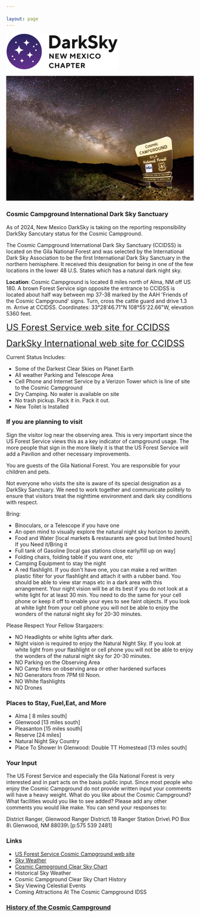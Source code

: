 ```yaml
---

layout: page
---
```


![logo](../logo.png)

<img src="799-1-Steven-MillerPix.com_0001-2mg.jpeg">

### Cosmic Campground International Dark Sky Sanctuary

As of 2024, New Mexico DarkSky is taking on the reporting responsibility
DarkSky Sancutary status for the Cosmic Campground.

The Cosmic Campground International Dark Sky Sanctuary (CCIDSS) is located on
the Gila National Forest and was selected by the International Dark Sky
Association to be the first International Dark Sky Sanctuary in the
northern hemisphere.  It received this designation for being in one
of the few locations in the lower 48 U.S. States which has a natural
dark night sky.

**Location**: Cosmic Campground is located 
8 miles north of Alma, NM off US 180.
A brown Forest Service sign opposite the entrance to CCIDSS is
located about half way between mp 37-38 marked by the AAH 'Friends
of the Cosmic Campground' signs.  Turn, cross the cattle guard and
drive 1.3 m. Arrive at CCIDSS. Coordinates: 33°28'46.71"N 108°55'22.66"W,
elevation 5360 feet.


[<font size=5>US Forest Service web site for CCIDSS</font>](https://www.fs.usda.gov/recarea/gila/recarea/?recid=82479)

[<font size=5>DarkSky International web site for CCIDSS</font>](https://darksky.org/places/cosmic-campground-dark-sky-place/)

Current Status Includes:
- Some of the Darkest Clear Skies on Planet Earth
- All weather Parking and Telescope Area
- Cell Phone and Internet Service by a Verizon Tower which is line of site to the Cosmic Campground
- Dry Camping. No water is available on site
- No trash pickup. Pack it in. Pack it out.
- New Toilet is Installed

### If you are planning to visit

Sign the visitor log near the observing area. This is very important
since the US Forest Service views this as a key indicator of
campground usage.  The more people that sign in the more likely it
is that the US Forest Service will add a Pavilion and other necessary
improvements.

You are guests of the Gila National Forest. You are responsible for
your children and pets.

Not everyone who visits the site is aware of its special designation
as a DarkSky Sanctuary. We need to work together and communicate
politely to ensure that visitors treat the nighttime environment
and dark sky conditions with respect.

Bring: 
- Binoculars, or a Telescope if you have one
- An open mind to visually explore the natural night sky horizon to zenith.
- Food and Water [local markets & restaurants are good but limited hours]
If you Need it/Bring it
- Full tank of Gasoline [local gas stations close early/fill up on way]
- Folding chairs, folding table if you want one, etc
- Camping Equipment to stay the night
- A red flashlight. If you don't have one, you can make a red written
plastic filter for your flashlight and attach it with a rubber band.
You should be able to view star maps etc in a dark area with this
arrangement. Your night vision will be at its best if you do not
look at a white light for at least 30 min.  You need to do the same
for your cell phone or keep it off to enable your eyes to see faint
objects. If you look at white light from your cell phone you will
not be able to enjoy the wonders of the natural night sky for 20-30
minutes.

Please Respect Your Fellow Stargazers:
- NO Headlights or white lights after dark.
- Night vision is required to enjoy the Natural Night Sky.
If you look at white light from your flashlight or cell phone
you will not be able to enjoy the wonders of
the natural night sky for 20-30 minutes.
- NO Parking on the Observing Area
- NO Camp fires on observing area or other hardened surfaces
- NO Generators from 7PM till Noon.
- NO White flashlights
- NO Drones

### Places to Stay, Fuel,Eat, and More
- Alma [ 8 miles south]
- Glenwood [13 miles south]
- Pleasanton [15 miles south]
- Reserve [24 miles]
- Natural Night Sky Country
- Place To Shower In Glenwood: Double TT Homestead [13 miles south]

### Your Input

The US Forest Service and especially the Gila National Forest is very
interested and in part acts on the basis public input. Since most people who
enjoy the Cosmic Campground do not provide written input your comments will
have a heavy weight.
What do you like about the Cosmic Campground?
What facilities would you like to see added?
Please add any other comments you would like make.
You can send your responses to:

District Ranger, Glenwood Ranger District\\
18 Ranger Station Drive\\
PO Box 8\\
Glenwood, NM 88039\\
[p:575 539 2481]

### Links
- [US Forest Service Cosmic Campground web site](https://www.fs.usda.gov/recarea/gila/recarea/?recid=82479)
- [Sky Weather](weather)
- [Cosmic Campground Clear Sky Chart](https://www.cleardarksky.com/c/CsmcCmpNMkey.html)
- Historical Sky Weather
- Cosmic Campground Clear Sky Chart History
- Sky Viewing Celestial Events
- Coming Attractions At The Cosmic Campground IDSS


<h3>
<a href=history>History of the Cosmic Campground </a>
</h3>

